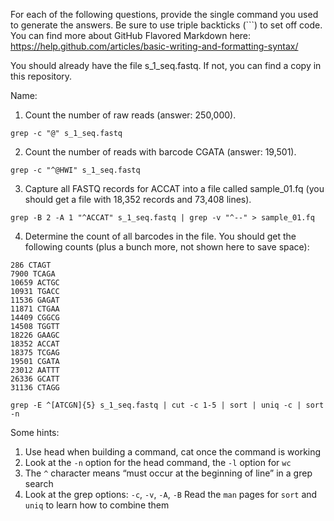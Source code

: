 For each of the following questions, provide the single command you used to generate the answers. Be sure to use triple backticks 
(\`\`\`) to set off code. You can find more about GitHub Flavored Markdown here: https://help.github.com/articles/basic-writing-and-formatting-syntax/

You should already have the file s_1_seq.fastq. If not, you can find a copy in this repository.

Name:

1.	Count the number of raw reads (answer: 250,000).
```
grep -c "@" s_1_seq.fastq
```
2.	Count the number of reads with barcode CGATA (answer: 19,501).
```
grep -c "^@HWI" s_1_seq.fastq
```
3.	Capture all FASTQ records for ACCAT into a file called sample_01.fq (you should get a file with 18,352 records and 73,408 lines).

```
grep -B 2 -A 1 "^ACCAT" s_1_seq.fastq | grep -v "^--" > sample_01.fq
```

4.	Determine the count of all barcodes in the file. You should get the following counts (plus a bunch more, not shown here to save space):


```
286 CTAGT
7900 TCAGA
10659 ACTGC
10931 TGACC
11536 GAGAT
11871 CTGAA
14409 CGGCG
14508 TGGTT
18226 GAAGC
18352 ACCAT
18375 TCGAG
19501 CGATA
23012 AATTT
26336 GCATT
31136 CTAGG
```

```
grep -E ^[ATCGN]{5} s_1_seq.fastq | cut -c 1-5 | sort | uniq -c | sort -n
```

Some hints:
1.	Use head when building a command, cat once the command is working
2.	Look at the ```-n``` option for the head command, the ```-l``` option for ```wc```
3.	The ```^``` character means “must occur at the beginning of line” in a grep search
4.	Look at the grep options: ```-c```, ```-v```, ```-A```, ```-B```
Read the ```man``` pages for ```sort``` and ```uniq``` to learn how to combine them
